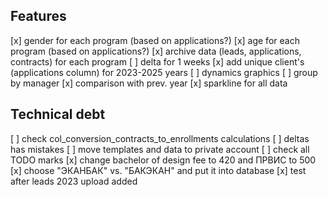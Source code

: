 ## Features
[x] gender for each program (based on applications?)
[x] age for each program (based on applications?)
[x] archive data (leads, applications, contracts) for each program
[ ] delta for 1 weeks
[x] add unique client's (applications column) for 2023-2025 years
[ ] dynamics graphics
[ ] group by manager
[x] comparison with prev. year
[x] sparkline for all data

## Technical debt
[ ] check col_conversion_contracts_to_enrollments calculations
[ ] deltas has mistakes
[ ] move templates and data to private account
[ ] check all TODO marks
[x] change bachelor of design fee to 420 and ПРВИС to 500
[x] choose "ЭКАНБАК" vs. "БАКЭКАН" and put it into database
[x] test after leads 2023 upload added
